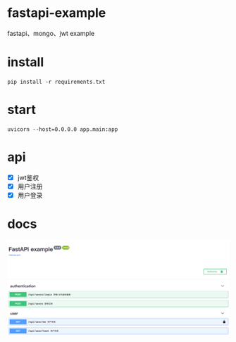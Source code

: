 # fastapi-example
fastapi、mongo、jwt example

# install

```
pip install -r requirements.txt
```

# start
```
uvicorn --host=0.0.0.0 app.main:app
```

# api

- [x] jwt鉴权
- [x] 用户注册
- [x] 用户登录

# docs

![](./preview.png)